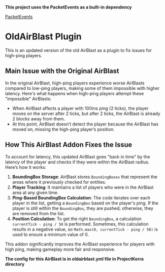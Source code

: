 **This project uses the PacketEvents as a built-in dependency**

[PacketEvents](https://github.com/retrooper/packetevents)

# OldAirBlast Plugin

This is an updated version of the old AirBlast as a plugin to fix issues for high-ping players.

## Main Issue with the Original AirBlast

In the original AirBlast, high-ping players experience worse AirBlasts compared to low-ping players, making some of them impossible with higher latency. Here's what happens when high-ping players attempt these "impossible" AirBlasts:

- When AirBlast affects a player with 100ms ping (2 ticks), the player moves on the server after 2 ticks, but after 2 ticks, the AirBlast is already 2 blocks away from them.
- At this point, AirBlast doesn’t detect the player because the AirBlast has moved on, missing the high-ping player’s position.

## How This AirBlast Addon Fixes the Issue

To account for latency, this updated AirBlast goes "back in time" by the latency of the player and checks if they were within the AirBlast radius. Here’s how it works:

1. **BoundingBox Storage**: AirBlast stores `BoundingBoxes` that represent the areas where it previously checked for entities.
2. **Player Tracking**: It maintains a list of players who were in the AirBlast area at any given time.
3. **Ping-Based BoundingBox Calculation**: The code iterates over each player in the list, getting a `BoundingBox` based on the player's ping. If the player is still within the `BoundingBox`, they are pushed; otherwise, they are removed from the list.
4. **Position Calculation**: To get the right `BoundingBox`, a calculation `currentTick - ping / 50` is performed. Sometimes, this calculation results in a negative value, so `Math.max(0, currentTick - ping / 50)` is used to ensure a minimum value of 0.

This addon significantly improves the AirBlast experience for players with high ping, making gameplay more fair and responsive.

**The config for this AirBlast is in oldairblast.yml file in ProjectKorra directory**
